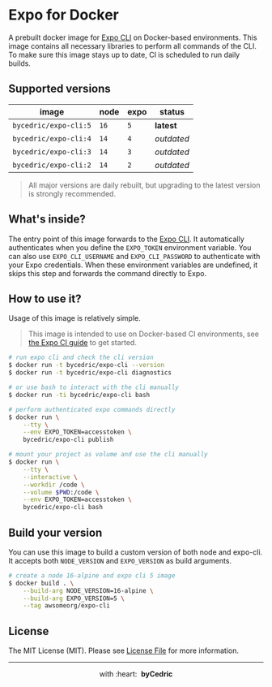 # Expo for Docker

A prebuilt docker image for [Expo CLI][link-cli] on Docker-based environments.
This image contains all necessary libraries to perform all commands of the CLI.
To make sure this image stays up to date, CI is scheduled to run daily builds.

## Supported versions

image                 | node  | expo  | status
---                   | ---   | ---   | ---
`bycedric/expo-cli:5` | `16`  | `5`   | **latest**
`bycedric/expo-cli:4` | `14`  | `4`   | _outdated_
`bycedric/expo-cli:3` | `14`  | `3`   | _outdated_
`bycedric/expo-cli:2` | `14`  | `2`   | _outdated_

> All major versions are daily rebuilt, but upgrading to the latest version is strongly recommended.

## What's inside?

The entry point of this image forwards to the [Expo CLI][link-cli].
It automatically authenticates when you define the `EXPO_TOKEN` environment variable.
You can also use `EXPO_CLI_USERNAME` and `EXPO_CLI_PASSWORD` to authenticate with your Expo credentials. 
When these environment variables are undefined, it skips this step and forwards the command directly to Expo.

## How to use it?

Usage of this image is relatively simple.

> This image is intended to use on Docker-based CI environments, see [the Expo CI guide][link-docs] to get started.

```bash
# run expo cli and check the cli version
$ docker run -t bycedric/expo-cli --version
$ docker run -t bycedric/expo-cli diagnostics

# or use bash to interact with the cli manually
$ docker run -ti bycedric/expo-cli bash

# perform authenticated expo commands directly
$ docker run \
    --tty \
    --env EXPO_TOKEN=accesstoken \
    bycedric/expo-cli publish

# mount your project as volume and use the cli manually
$ docker run \
    --tty \
    --interactive \
    --workdir /code \
    --volume $PWD:/code \
    --env EXPO_TOKEN=accesstoken \
    bycedric/expo-cli bash
```

## Build your version

You can use this image to build a custom version of both node and expo-cli.
It accepts both `NODE_VERSION` and `EXPO_VERSION` as build arguments.

```bash
# create a node 16-alpine and expo cli 5 image
$ docker build . \
    --build-arg NODE_VERSION=16-alpine \
    --build-arg EXPO_VERSION=5 \
    --tag awsomeorg/expo-cli
```

## License

The MIT License (MIT). Please see [License File](LICENSE.md) for more information.

--- ---

<p align="center">
    with&nbsp:heart:&nbsp&nbsp<strong>byCedric</strong>
</p>

[link-cli]: https://docs.expo.io/workflow/expo-cli/
[link-docs]: https://docs.expo.io/guides/setting-up-continuous-integration/
